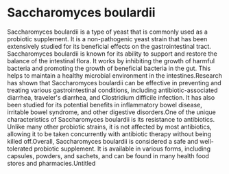 # Saccharomyces boulardii
Saccharomyces boulardii is a type of yeast that is commonly used as a probiotic supplement. It is a non-pathogenic yeast strain that has been extensively studied for its beneficial effects on the gastrointestinal tract. Saccharomyces boulardii is known for its ability to support and restore the balance of the intestinal flora. It works by inhibiting the growth of harmful bacteria and promoting the growth of beneficial bacteria in the gut. This helps to maintain a healthy microbial environment in the intestines.Research has shown that Saccharomyces boulardii can be effective in preventing and treating various gastrointestinal conditions, including antibiotic-associated diarrhea, traveler's diarrhea, and Clostridium difficile infection. It has also been studied for its potential benefits in inflammatory bowel disease, irritable bowel syndrome, and other digestive disorders.One of the unique characteristics of Saccharomyces boulardii is its resistance to antibiotics. Unlike many other probiotic strains, it is not affected by most antibiotics, allowing it to be taken concurrently with antibiotic therapy without being killed off.Overall, Saccharomyces boulardii is considered a safe and well-tolerated probiotic supplement. It is available in various forms, including capsules, powders, and sachets, and can be found in many health food stores and pharmacies.Untitled